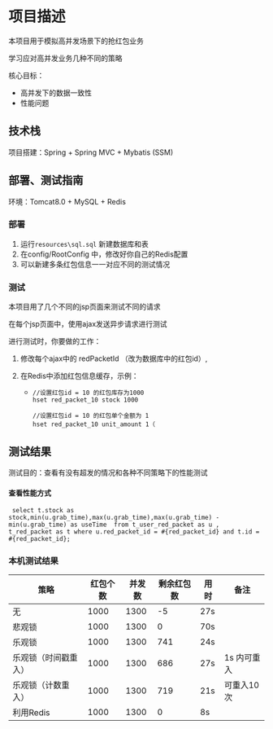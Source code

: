 # 项目描述

本项目用于模拟高并发场景下的抢红包业务

学习应对高并发业务几种不同的策略



核心目标：

- 高并发下的数据一致性
- 性能问题

## 技术栈

项目搭建：Spring + Spring MVC + Mybatis (SSM)

## 部署、测试指南

环境：Tomcat8.0 + MySQL + Redis

### 部署

1. 运行`resources\sql.sql` 新建数据库和表
2. 在config/RootConfig 中，修改好你自己的Redis配置
3. 可以新建多条红包信息一一对应不同的测试情况



### 测试

本项目用了几个不同的jsp页面来测试不同的请求

在每个jsp页面中，使用ajax发送异步请求进行测试

进行测试时，你要做的工作：

1. 修改每个ajax中的 redPacketId （改为数据库中的红包id）, 

2. 在Redis中添加红包信息缓存，示例：

   - ```
     //设置红包id = 10 的红包库存为1000
     hset red_packet_10 stock 1000
     
     //设置红包id = 10 的红包单个金额为 1
     hset red_packet_10 unit_amount 1（
     ```

## 测试结果

测试目的：查看有没有超发的情况和各种不同策略下的性能测试



#### 查看性能方式

```
 select t.stock as stock,min(u.grab_time),max(u.grab_time),max(u.grab_time) - min(u.grab_time) as useTime  from t_user_red_packet as u , t_red_packet as t where u.red_packet_id = #{red_packet_id} and t.id = #{red_packet_id};
```



### 本机测试结果

| 策略                 | 红包个数 | 并发数 | 剩余红包数 | 用时 | 备注        |
| -------------------- | -------- | ------ | ---------- | ---- | ----------- |
| 无                   | 1000     | 1300   | -5         | 27s  |             |
| 悲观锁               | 1000     | 1300   | 0          | 70s  |             |
| 乐观锁               | 1000     | 1300   | 741        | 24s  |             |
| 乐观锁（时间戳重入） | 1000     | 1300   | 686        | 27s  | 1s 内可重入 |
| 乐观锁（计数重入）   | 1000     | 1300   | 719        | 21s  | 可重入10次  |
| 利用Redis            | 1000     | 1300   | 0          | 8s   |             |

